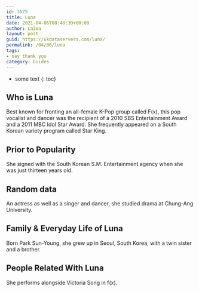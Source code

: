 ```yaml
---
id: 3575
title: Luna
date: 2021-04-06T08:48:39+00:00
author: Laima
layout: post
guid: https://ukdataservers.com/luna/
permalink: /04/06/luna
tags:
- say thank you
category: Guides
---
```


* some text
{: toc}


## Who is Luna
                  
                  
                  
Best known for fronting an all-female K-Pop group called F(x), this pop vocalist and dancer was the recipient of a 2010 SBS Entertainment Award and a 2011 MBC Idol Star Award. She frequently appeared on a South Korean variety program called Star King.
                  
              
            
              
            
                
                
                
## Prior to Popularity
                  
                  
                  
She signed with the South Korean S.M. Entertainment agency when she was just thirteen years old.
                  
              
            
              
            
                
                
                
## Random data
                  
                  
                  
An actress as well as a singer and dancer, she studied drama at Chung-Ang University.
                  
              
            
              
            
                
                
                
## Family & Everyday Life of Luna
                  
                  
                  
Born Park Sun-Young, she grew up in Seoul, South Korea, with a twin sister and a brother.
                  
              
            
              
            
                
                
                
## People Related With Luna
                  
                  
                  
She performs alongside Victoria Song in f(x).
                  
              
            
              
            
                
              
            
              
              
            
            
              
            
          
          
          